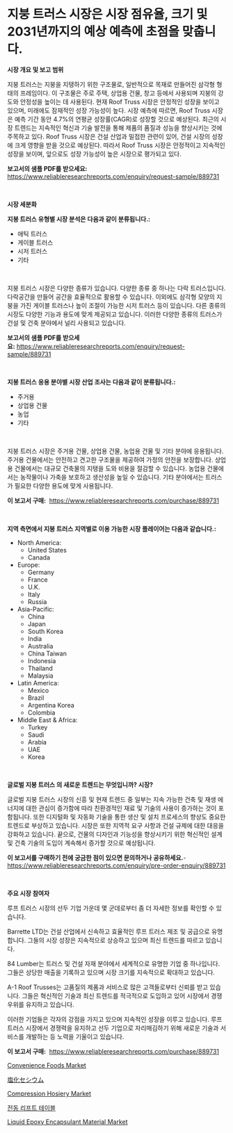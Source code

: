 <p><h1>지붕 트러스 시장은 시장 점유율, 크기 및 2031년까지의 예상 예측에 초점을 맞춥니다.</h1></p><p><strong>시장 개요 및 보고 범위</strong></p>
<p><p>지붕 트러스는 지붕을 지탱하기 위한 구조물로, 일반적으로 목재로 만들어진 삼각형 형태의 프레임이다. 이 구조물은 주로 주택, 상업용 건물, 창고 등에서 사용되며 지붕의 강도와 안정성을 높이는 데 사용된다. 현재 Roof Truss 시장은 안정적인 성장을 보이고 있으며, 미래에도 잠재적인 성장 가능성이 높다. 시장 예측에 따르면, Roof Truss 시장은 예측 기간 동안 4.7%의 연평균 성장률(CAGR)로 성장할 것으로 예상된다. 최근의 시장 트렌드는 지속적인 혁신과 기술 발전을 통해 제품의 품질과 성능을 향상시키는 것에 주목하고 있다. Roof Truss 시장은 건설 산업과 밀접한 관련이 있어, 건설 시장의 성장에 크게 영향을 받을 것으로 예상된다. 따라서 Roof Truss 시장은 안정적이고 지속적인 성장을 보이며, 앞으로도 성장 가능성이 높은 시장으로 평가되고 있다.</p></p>
<p><strong>보고서의 샘플 PDF를 받으세요:</strong> <a href="https://www.reliableresearchreports.com/enquiry/request-sample/889731">https://www.reliableresearchreports.com/enquiry/request-sample/889731</a></p>
<p>&nbsp;</p>
<p><strong>시장 세분화</strong></p>
<p><strong>지붕 트러스 유형별 시장 분석은 다음과 같이 분류됩니다.:</strong></p>
<p><ul><li>애틱 트러스</li><li>게이블 트러스</li><li>시저 트러스</li><li>기타</li></ul></p>
<p>&nbsp;</p>
<p><p>지붕 트러스 시장은 다양한 종류가 있습니다. 다양한 종류 중 하나는 다락 트러스입니다. 다락공간을 만들어 공간을 효율적으로 활용할 수 있습니다. 이외에도 삼각형 모양의 지붕을 가진 게이블 트러스나 높이 조절이 가능한 시저 트러스 등이 있습니다. 다른 종류의 시장도 다양한 기능과 용도에 맞게 제공되고 있습니다. 이러한 다양한 종류의 트러스가 건설 및 건축 분야에서 널리 사용되고 있습니다.</p></p>
<p><strong>보고서의 샘플 PDF를 받으세요:</strong>&nbsp;<a href="https://www.reliableresearchreports.com/enquiry/request-sample/889731">https://www.reliableresearchreports.com/enquiry/request-sample/889731</a></p>
<p>&nbsp;</p>
<p><strong> 지붕 트러스 응용 분야별 시장 산업 조사는 다음과 같이 분류됩니다.:</strong></p>
<p><ul><li>주거용</li><li>상업용 건물</li><li>농업</li><li>기타</li></ul></p>
<p>&nbsp;</p>
<p><p>지붕 트러스 시장은 주거용 건물, 상업용 건물, 농업용 건물 및 기타 분야에 응용됩니다. 주거용 건물에서는 안전하고 견고한 구조물을 제공하여 가정의 안전을 보장합니다. 상업용 건물에서는 대규모 건축물의 지탱을 도와 비용을 절감할 수 있습니다. 농업용 건물에서는 농작물이나 가축을 보호하고 생산성을 높일 수 있습니다. 기타 분야에서는 트러스가 필요한 다양한 용도에 맞게 사용됩니다.</p></p>
<p><strong>이 보고서 구매:</strong>&nbsp; <a href="https://www.reliableresearchreports.com/purchase/889731">https://www.reliableresearchreports.com/purchase/889731</a></p>
<p>&nbsp;</p>
<p><strong>지역 측면에서 지붕 트러스 지역별로 이용 가능한 시장 플레이어는 다음과 같습니다.:</strong></p>
<p><ul>
    <li>
        North America:
        <ul>
            <li>United States</li>
            <li>Canada</li>
        </ul>
    </li>
    <li>
        Europe:
        <ul>
            <li>Germany</li>
            <li>France</li>
            <li>U.K.</li>
            <li>Italy</li>
            <li>Russia</li>
        </ul>
    </li>
    <li>
        Asia-Pacific:
        <ul>
            <li>China</li>
            <li>Japan</li>
            <li>South Korea</li>
            <li>India</li>
            <li>Australia</li>
            <li>China Taiwan</li>
            <li>Indonesia</li>
            <li>Thailand</li>
            <li>Malaysia</li>
        </ul>
    </li>
    <li>
        Latin America:
        <ul>
            <li>Mexico</li>
            <li>Brazil</li>
            <li>Argentina Korea</li>
            <li>Colombia</li>
        </ul>
    </li>
    <li>
        Middle East & Africa:
        <ul>
            <li>Turkey</li>
            <li>Saudi</li>
            <li>Arabia</li>
            <li>UAE</li>
            <li>Korea</li>
        </ul>
    </li>
    </ul></p>
<p>&nbsp;</p>
<p><strong>글로벌 지붕 트러스 의 새로운 트렌드는 무엇입니까? 시장?</strong></p>
<p><p>글로벌 지붕 트러스 시장의 신흥 및 현재 트렌드 중 일부는 지속 가능한 건축 및 재생 에너지에 대한 관심이 증가함에 따라 친환경적인 재료 및 기술의 사용이 증가하는 것이 포함됩니다. 또한 디지털화 및 자동화 기술을 통한 생산 및 설치 프로세스의 향상도 중요한 트렌드로 부상하고 있습니다. 시장은 또한 지역적 요구 사항과 건설 규제에 대한 대응을 강화하고 있습니다. 끝으로, 건물의 디자인과 기능성을 향상시키기 위한 혁신적인 설계 및 건축 기술의 도입이 계속해서 증가할 것으로 예상됩니다.</p></p>
<p><strong>이 보고서를 구매하기 전에 궁금한 점이 있으면 문의하거나 공유하세요.</strong>- <a href="https://www.reliableresearchreports.com/enquiry/pre-order-enquiry/889731">https://www.reliableresearchreports.com/enquiry/pre-order-enquiry/889731</a></p>
<p>&nbsp;</p>
<p><strong>주요 시장 참여자</strong></p>
<p><p>루프 트러스 시장의 선두 기업 가운데 몇 군데로부터 좀 더 자세한 정보를 확인할 수 있습니다.</p><p>Barrette LTD는 건설 산업에서 신속하고 효율적인 루프 트러스 제조 및 공급으로 유명합니다. 그들의 시장 성장은 지속적으로 상승하고 있으며 최신 트렌드를 따르고 있습니다. </p><p>84 Lumber는 트러스 및 건설 자재 분야에서 세계적으로 유명한 기업 중 하나입니다. 그들은 상당한 매출을 기록하고 있으며 시장 크기를 지속적으로 확대하고 있습니다.</p><p>A-1 Roof Trusses는 고품질의 제품과 서비스로 많은 고객들로부터 신뢰를 받고 있습니다. 그들은 혁신적인 기술과 최신 트렌드를 적극적으로 도입하고 있어 시장에서 경쟁우위를 유지하고 있습니다.</p><p>이러한 기업들은 각자의 강점을 가지고 있으며 지속적인 성장을 이루고 있습니다. 루프 트러스 시장에서 경쟁력을 유지하고 선두 기업으로 자리매김하기 위해 새로운 기술과 서비스를 개발하는 등 노력을 기울이고 있습니다.</p></p>
<p><strong>이 보고서 구매:</strong>&nbsp;&nbsp;<a href="https://www.reliableresearchreports.com/purchase/889731">https://www.reliableresearchreports.com/purchase/889731</a></p>
<p><p><a href="https://woozy-pyroraptor-a1f.notion.site/Insights-into-Convenience-Foods-Market-Size-Analysing-Market-Share-Trends-and-Growth-from-2024-to-f3e622a2143b45aaaf8c1265764f2b2d">Convenience Foods Market</a></p><p><a href="https://medium.com/@raap8632/%E3%82%BB%E3%82%B7%E3%82%A6%E3%83%A0%E5%A1%A9%E5%8C%96%E7%89%A9%E5%B8%82%E5%A0%B4-%E5%B8%82%E5%A0%B4%E3%82%B7%E3%82%A7%E3%82%A2-%E5%B8%82%E5%A0%B4%E3%83%88%E3%83%AC%E3%83%B3%E3%83%89-%E3%81%8A%E3%82%88%E3%81%B3%E5%B0%86%E6%9D%A5%E3%81%AE%E6%88%90%E9%95%B7%E3%81%AE%E6%8E%A2%E6%B1%82-6d70d583b6dd">塩化セシウム</a></p><p><a href="https://issuu.com/reportprime-2/docs/compression-hosiery-market-size-2030.pptx">Compression Hosiery Market</a></p><p><a href="https://medium.com/@danykakilback/%EC%A0%84%EA%B8%B0-%EB%A6%AC%ED%94%84%ED%8A%B8-%ED%85%8C%EC%9D%B4%EB%B8%94-%EC%8B%9C%EC%9E%A5-%EC%A1%B0%EC%82%AC-%EB%B3%B4%EA%B3%A0%EC%84%9C-%EA%B7%B8-%EC%97%AD%EC%82%AC-%EB%B0%8F-2024%EB%85%84%EB%B6%80%ED%84%B0-2031%EB%85%84%EA%B9%8C%EC%A7%80%EC%9D%98-%EC%98%88%EC%B8%A1-56cd7e546c5a">전동 리프트 테이블</a></p><p><a href="https://github.com/mabutironaldo/Market-Research-Report-List-3/blob/main/liquid-epoxy-encapsulant-material-market.md">Liquid Epoxy Encapsulant Material Market</a></p></p>

